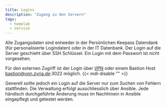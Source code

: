 ```yaml
---
title: Logins
description: "Zugang zu den Servern"
tags:
  - homelab
  - service
---
```


Alle Zugangsdaten sind entweder in der Persönlichen Keepass Datendank (für
personalisierte Logindaten) oder in der IT Datenbank. Der Login auf die Server
geschieht über SSH Schlüssel. Ein Login mit dem Passwort ist nicht vorgesehen.

Für den externen Zugriff ist der Login über [VPN](https://vpn.zyria.de) oder einem Bastion Host
bastion@vpn.zyria.de:3022 möglich. {{< mdl-disable "<!-- markdownlint-disable MD034 -->" >}}

Generell sollte jedoch ein Login auf die Server nur zum Suchen von Fehlern
stattfinden. Die Verwaltung erfolgt ausschliesslich über Ansible. Jede händisch
durchgeführte Änderung muss im Nachhinein in Ansible eingepflegt und getestet
werden.
